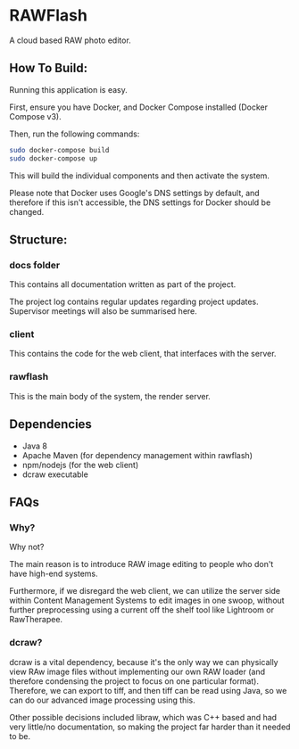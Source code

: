 # RAWFlash
A cloud based RAW photo editor.

## How To Build:
Running this application is easy.

First, ensure you have Docker, and Docker Compose installed (Docker Compose v3).

Then, run the following commands:

```bash
sudo docker-compose build
sudo docker-compose up
```
This will build the individual components and then activate the system.

Please note that Docker uses Google's DNS settings by default, and therefore if this isn't accessible,
the DNS settings for Docker should be changed.

## Structure:
### docs folder
This contains all documentation written as part of the project.

The project log contains regular updates regarding project updates. Supervisor meetings will also be summarised here.

### client
This contains the code for the web client, that interfaces with the server.

### rawflash
This is the main body of the system, the render server.

## Dependencies
- Java 8
- Apache Maven (for dependency management within rawflash)
- npm/nodejs (for the web client)
- dcraw executable

## FAQs
### Why?
Why not?

The main reason is to introduce RAW image editing to people who don't have high-end systems.

Furthermore, if we disregard the web client, we can utilize the server side within Content Management Systems to edit images in one swoop, without further preprocessing using a current off the shelf tool like Lightroom or RawTherapee.

### dcraw? 

dcraw is a vital dependency, because it's the only way we can physically view RAw image files without implementing our own RAW loader (and therefore condensing the project to focus on one particular format). Therefore, we can export to tiff, and then tiff can be read using Java, so we can do our advanced image processing using this.

Other possible decisions included libraw, which was C++ based and had very little/no documentation, so making the project far harder than it needed to be. 
